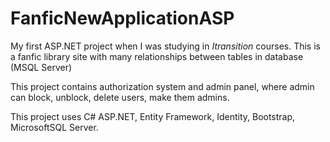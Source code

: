 # FanficNewApplicationASP

My first ASP.NET project when I was studying in *Itransition* courses. This is a fanfic library site with many relationships between tables in database (MSQL Server)

This project contains authorization system and admin panel, where admin can block, unblock, delete users, make them admins.

This project uses C# ASP.NET, Entity Framework, Identity, Bootstrap, MicrosoftSQL Server.
